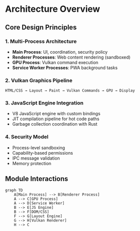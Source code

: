 # Architecture Overview

## Core Design Principles

### 1. Multi-Process Architecture
- **Main Process**: UI, coordination, security policy
- **Renderer Processes**: Web content rendering (sandboxed)
- **GPU Process**: Vulkan command execution
- **Service Worker Processes**: PWA background tasks

### 2. Vulkan Graphics Pipeline
```
HTML/CSS → Layout → Paint → Vulkan Commands → GPU → Display
```

### 3. JavaScript Engine Integration
- V8 JavaScript engine with custom bindings
- JIT compilation pipeline for hot code paths
- Garbage collection coordination with Rust

### 4. Security Model
- Process-level sandboxing
- Capability-based permissions
- IPC message validation
- Memory protection

## Module Interactions

```mermaid
graph TD
    A[Main Process] --> B[Renderer Process]
    A --> C[GPU Process]
    A --> D[Service Worker]
    B --> E[JS Engine]
    B --> F[DOM/CSS]
    F --> G[Layout Engine]
    G --> H[Vulkan Renderer]
    H --> C
```